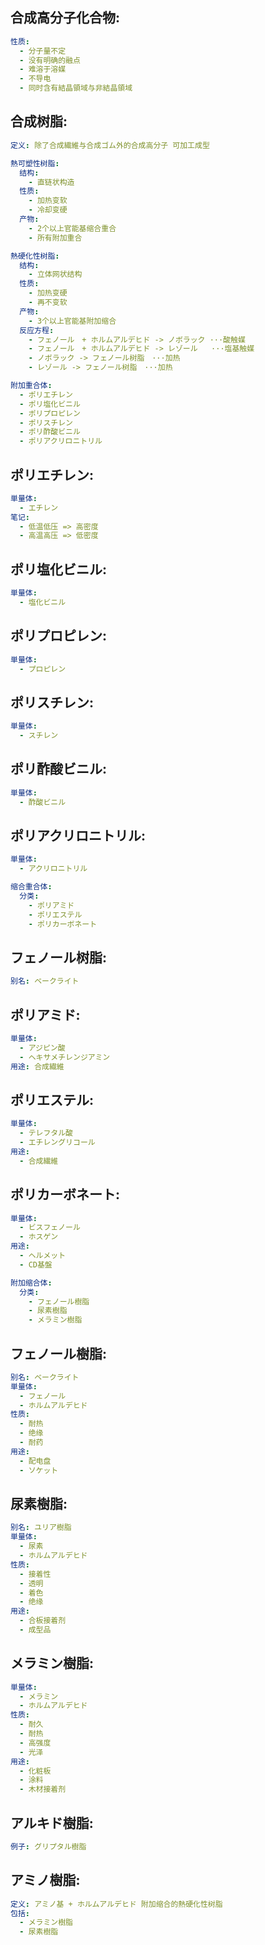 ## 合成高分子化合物:

```yaml
性质:
  - 分子量不定
  - 没有明确的融点
  - 难溶于溶媒
  - 不导电
  - 同时含有結晶領域与非結晶領域

```

## 合成树脂:

```yaml
定义: 除了合成繊維与合成ゴム外的合成高分子 可加工成型

熱可塑性树脂:
  结构:
    - 直链状构造
  性质:
    - 加热变软
    - 冷却变硬
  产物:
    - 2个以上官能基缩合重合
    - 所有附加重合

熱硬化性树脂:
  结构:
    - 立体网状结构
  性质:
    - 加热变硬
    - 再不变软
  产物:
    - 3个以上官能基附加缩合
  反应方程:
    - フェノール　+ ホルムアルデヒド -> ノボラック ···酸触媒
    - フェノール　+ ホルムアルデヒド -> レゾール   ···塩基触媒
    - ノボラック -> フェノール树脂　···加热
    - レゾール -> フェノール树脂　···加热

附加重合体:
  - ポリエチレン
  - ポリ塩化ビニル
  - ポリプロピレン
  - ポリスチレン
  - ポリ酢酸ビニル
  - ポリアクリロニトリル

```

## ポリエチレン:

```yaml
単量体:
  - エチレン
笔记:
  - 低温低压 => 高密度
  - 高温高压 => 低密度

```

## ポリ塩化ビニル:

```yaml
単量体:
  - 塩化ビニル
```

## ポリプロピレン:

```yaml
単量体:
  - プロピレン
```

## ポリスチレン:

```yaml
単量体:
  - スチレン
```

## ポリ酢酸ビニル:

```yaml
単量体:
  - 酢酸ビニル
```

## ポリアクリロニトリル:

```yaml
単量体:
  - アクリロニトリル

缩合重合体:
  分类:
    - ポリアミド
    - ポリエステル
    - ポリカーボネート

```

## フェノール树脂:

```yaml
别名: ベークライト

```

## ポリアミド:

```yaml
単量体:
  - アジピン酸
  - ヘキサメチレンジアミン
用途: 合成繊維

```

## ポリエステル:

```yaml
単量体:
  - テレフタル酸
  - エチレングリコール
用途:
  - 合成繊維
```

## ポリカーボネート:

```yaml
単量体:
  - ビスフェノール
  - ホスゲン
用途:
  - ヘルメット
  - CD基盤

附加缩合体:
  分类:
    - フェノール樹脂
    - 尿素樹脂
    - メラミン樹脂

```

## フェノール樹脂:

```yaml
别名: ベークライト
単量体:
  - フェノール
  - ホルムアルデヒド
性质:
  - 耐热
  - 绝缘
  - 耐药
用途:
  - 配电盘
  - ソケット

```

## 尿素樹脂:

```yaml
别名: ユリア樹脂
単量体:
  - 尿素
  - ホルムアルデヒド
性质:
  - 接着性
  - 透明
  - 着色
  - 绝缘
用途:
  - 合板接着剂
  - 成型品

```

## メラミン樹脂:

```yaml
単量体:
  - メラミン
  - ホルムアルデヒド
性质:
  - 耐久
  - 耐热
  - 高强度
  - 光泽
用途:
  - 化粧板
  - 涂料
  - 木材接着剂

```

## アルキド樹脂:

```yaml
例子: グリプタル樹脂
```

## アミノ樹脂:

```yaml
定义: アミノ基 + ホルムアルデヒド 附加缩合的熱硬化性树脂
包括:
  - メラミン樹脂
  - 尿素樹脂
```
